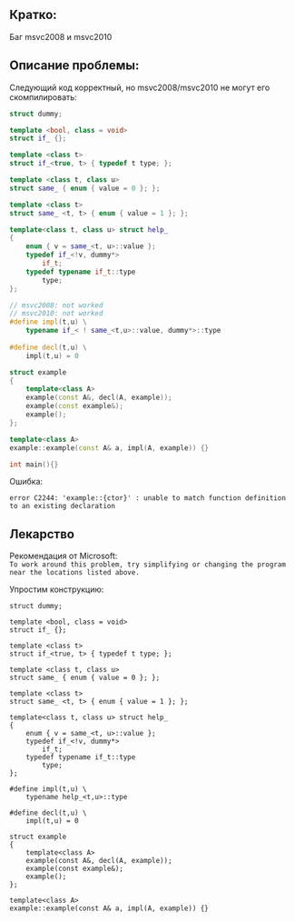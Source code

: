 
Кратко:
------
Баг msvc2008 и msvc2010  

Описание проблемы:
------            
Следующий код корректный, но msvc2008/msvc2010 не могут его скомпилировать:  

```cpp
struct dummy;

template <bool, class = void>
struct if_ {};

template <class t>
struct if_<true, t> { typedef t type; };

template <class t, class u>
struct same_ { enum { value = 0 }; };

template <class t>
struct same_ <t, t> { enum { value = 1 }; };

template<class t, class u> struct help_
{
    enum { v = same_<t, u>::value };
    typedef if_<!v, dummy*>
        if_t;
    typedef typename if_t::type
        type;
};

// msvc2008: not worked
// msvc2010: not worked
#define impl(t,u) \
    typename if_< ! same_<t,u>::value, dummy*>::type
    
#define decl(t,u) \
    impl(t,u) = 0

struct example
{
    template<class A>
    example(const A&, decl(A, example));
    example(const example&);
    example();
};

template<class A>
example::example(const A& a, impl(A, example)) {}

int main(){}
```

Ошибка:  
```
error C2244: 'example::{ctor}' : unable to match function definition to an existing declaration
```

## Лекарство
Рекомендация от Microsoft:  
`To work around this problem, try simplifying or changing the program near the locations listed above.`

Упростим конструкцию:  

```cpp11
struct dummy;

template <bool, class = void>
struct if_ {};

template <class t>
struct if_<true, t> { typedef t type; };

template <class t, class u>
struct same_ { enum { value = 0 }; };

template <class t>
struct same_ <t, t> { enum { value = 1 }; };

template<class t, class u> struct help_
{
    enum { v = same_<t, u>::value };
    typedef if_<!v, dummy*>
        if_t;
    typedef typename if_t::type
        type;
};

#define impl(t,u) \
    typename help_<t,u>::type
    
#define decl(t,u) \
    impl(t,u) = 0

struct example
{
    template<class A>
    example(const A&, decl(A, example));
    example(const example&);
    example();
};

template<class A>
example::example(const A& a, impl(A, example)) {}
```
